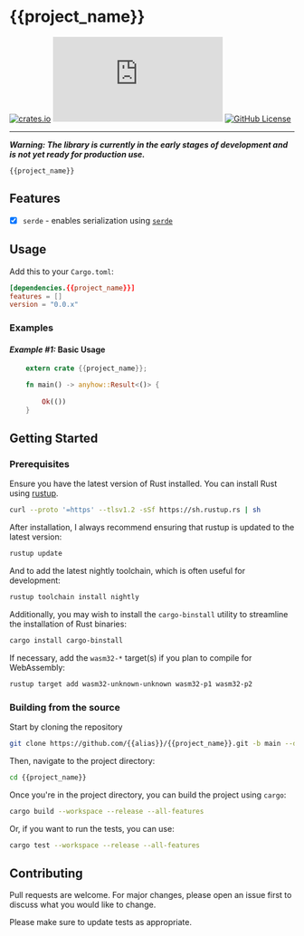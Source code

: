 # {{project_name}}

[![crates.io](https://img.shields.io/crates/v/{{project_name}}?style=for-the-badge&logo=rust)](https://crates.io/crates/{{project_name}})
[![docs.rs](https://img.shields.io/docsrs/{{project_name}}?style=for-the-badge&logo=docs.rs)](https://docs.rs/{{project_name}})
[![GitHub License](https://img.shields.io/github/license/{{alias}}/{{project_name}}?style=for-the-badge&logo=github)](https://github.com/{{alias}}/{{project_name}}/blob/main/LICENSE)

***

_**Warning: The library is currently in the early stages of development and is not yet ready for production use.**_

`{{project_name}}`

## Features

- [x] `serde` - enables serialization using [`serde`](https://serde.rs/)

## Usage

Add this to your `Cargo.toml`:

```toml
[dependencies.{{project_name}}]
features = []
version = "0.0.x"
```

### Examples

#### _Example #1:_ Basic Usage

```rust
    extern crate {{project_name}};

    fn main() -> anyhow::Result<()> {
        
        Ok(())
    }

```

## Getting Started

### Prerequisites

Ensure you have the latest version of Rust installed. You can install Rust using [rustup](https://rustup.rs/).

```bash
curl --proto '=https' --tlsv1.2 -sSf https://sh.rustup.rs | sh
```

After installation, I always recommend ensuring that rustup is updated to the latest version:

```bash
rustup update
```

And to add the latest nightly toolchain, which is often useful for development:

```bash
rustup toolchain install nightly
```

Additionally, you may wish to install the `cargo-binstall` utility to streamline the installation of Rust binaries:

```bash
cargo install cargo-binstall
```

If necessary, add the `wasm32-*` target(s) if you plan to compile for WebAssembly:

```bash
rustup target add wasm32-unknown-unknown wasm32-p1 wasm32-p2
```

### Building from the source

Start by cloning the repository

```bash
git clone https://github.com/{{alias}}/{{project_name}}.git -b main --depth 1
```

Then, navigate to the project directory:

```bash
cd {{project_name}}
```

Once you're in the project directory, you can build the project using `cargo`:

```bash
cargo build --workspace --release --all-features
```

Or, if you want to run the tests, you can use:

```bash
cargo test --workspace --release --all-features
```

## Contributing

Pull requests are welcome. For major changes, please open an issue first
to discuss what you would like to change.

Please make sure to update tests as appropriate.
